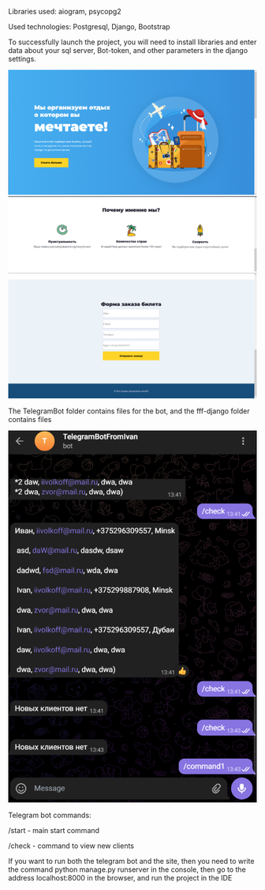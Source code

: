 Libraries used: aiogram, psycopg2

Used technologies: Postgresql, Django, Bootstrap

To successfully launch the project, you will need to install libraries and enter data about your sql server, Bot-token, and other parameters in the django settings.

![Image text](page/site.png)
![Image text](page/site2.png)
![Image text](page/input.png)

The TelegramBot folder contains files for the bot, and the fff-django folder contains files

![Image text](page/telbot.png)


Telegram bot commands:

/start - main start command

/check - command to view new clients

If you want to run both the telegram bot and the site, then you need to write the command python manage.py runserver in the console, then go to the address localhost:8000 in the browser, and run the project in the IDE
